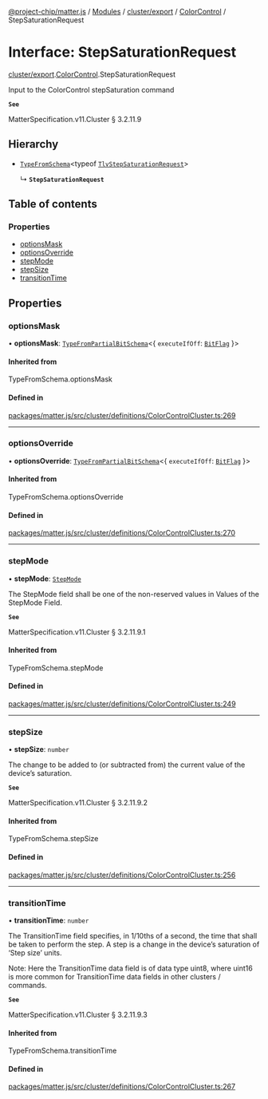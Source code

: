 [@project-chip/matter.js](../README.md) / [Modules](../modules.md) / [cluster/export](../modules/cluster_export.md) / [ColorControl](../modules/cluster_export.ColorControl.md) / StepSaturationRequest

# Interface: StepSaturationRequest

[cluster/export](../modules/cluster_export.md).[ColorControl](../modules/cluster_export.ColorControl.md).StepSaturationRequest

Input to the ColorControl stepSaturation command

**`See`**

MatterSpecification.v11.Cluster § 3.2.11.9

## Hierarchy

- [`TypeFromSchema`](../modules/tlv_export.md#typefromschema)\<typeof [`TlvStepSaturationRequest`](../modules/cluster_export.ColorControl.md#tlvstepsaturationrequest)\>

  ↳ **`StepSaturationRequest`**

## Table of contents

### Properties

- [optionsMask](cluster_export.ColorControl.StepSaturationRequest.md#optionsmask)
- [optionsOverride](cluster_export.ColorControl.StepSaturationRequest.md#optionsoverride)
- [stepMode](cluster_export.ColorControl.StepSaturationRequest.md#stepmode)
- [stepSize](cluster_export.ColorControl.StepSaturationRequest.md#stepsize)
- [transitionTime](cluster_export.ColorControl.StepSaturationRequest.md#transitiontime)

## Properties

### optionsMask

• **optionsMask**: [`TypeFromPartialBitSchema`](../modules/schema_export.md#typefrompartialbitschema)\<\{ `executeIfOff`: [`BitFlag`](../modules/schema_export.md#bitflag)  }\>

#### Inherited from

TypeFromSchema.optionsMask

#### Defined in

[packages/matter.js/src/cluster/definitions/ColorControlCluster.ts:269](https://github.com/project-chip/matter.js/blob/558e12c94a201592c28c7bc0743705360b3e5ca6/packages/matter.js/src/cluster/definitions/ColorControlCluster.ts#L269)

___

### optionsOverride

• **optionsOverride**: [`TypeFromPartialBitSchema`](../modules/schema_export.md#typefrompartialbitschema)\<\{ `executeIfOff`: [`BitFlag`](../modules/schema_export.md#bitflag)  }\>

#### Inherited from

TypeFromSchema.optionsOverride

#### Defined in

[packages/matter.js/src/cluster/definitions/ColorControlCluster.ts:270](https://github.com/project-chip/matter.js/blob/558e12c94a201592c28c7bc0743705360b3e5ca6/packages/matter.js/src/cluster/definitions/ColorControlCluster.ts#L270)

___

### stepMode

• **stepMode**: [`StepMode`](../enums/cluster_export.ColorControl.StepMode.md)

The StepMode field shall be one of the non-reserved values in Values of the StepMode Field.

**`See`**

MatterSpecification.v11.Cluster § 3.2.11.9.1

#### Inherited from

TypeFromSchema.stepMode

#### Defined in

[packages/matter.js/src/cluster/definitions/ColorControlCluster.ts:249](https://github.com/project-chip/matter.js/blob/558e12c94a201592c28c7bc0743705360b3e5ca6/packages/matter.js/src/cluster/definitions/ColorControlCluster.ts#L249)

___

### stepSize

• **stepSize**: `number`

The change to be added to (or subtracted from) the current value of the device’s saturation.

**`See`**

MatterSpecification.v11.Cluster § 3.2.11.9.2

#### Inherited from

TypeFromSchema.stepSize

#### Defined in

[packages/matter.js/src/cluster/definitions/ColorControlCluster.ts:256](https://github.com/project-chip/matter.js/blob/558e12c94a201592c28c7bc0743705360b3e5ca6/packages/matter.js/src/cluster/definitions/ColorControlCluster.ts#L256)

___

### transitionTime

• **transitionTime**: `number`

The TransitionTime field specifies, in 1/10ths of a second, the time that shall be taken to perform the
step. A step is a change in the device’s saturation of ‘Step size’ units.

Note: Here the TransitionTime data field is of data type uint8, where uint16 is more common for
TransitionTime data fields in other clusters / commands.

**`See`**

MatterSpecification.v11.Cluster § 3.2.11.9.3

#### Inherited from

TypeFromSchema.transitionTime

#### Defined in

[packages/matter.js/src/cluster/definitions/ColorControlCluster.ts:267](https://github.com/project-chip/matter.js/blob/558e12c94a201592c28c7bc0743705360b3e5ca6/packages/matter.js/src/cluster/definitions/ColorControlCluster.ts#L267)
